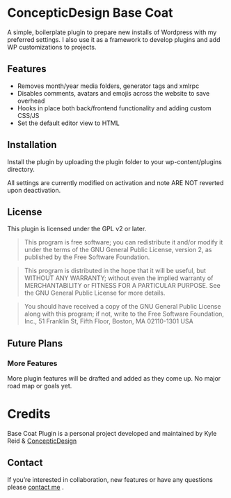 # ConcepticDesign Base Coat

A simple, boilerplate plugin to prepare new installs of Wordpress with my preferred settings. I also use it as a framework to develop plugins and add WP customizations to projects.

## Features

* Removes month/year media folders, generator tags and xmlrpc
* Disables comments, avatars and emojis across the website to save overhead
* Hooks in place both back/frontend functionality and adding custom CSS/JS
* Set the default editor view to HTML

## Installation

Install the plugin by uploading the plugin folder to your wp-content/plugins directory. 

All settings are currently modified on activation and note ARE NOT reverted upon deactivation.

## License

This plugin is licensed under the GPL v2 or later.

> This program is free software; you can redistribute it and/or modify it under the terms of the GNU General Public License, version 2, as published by the Free Software Foundation.

> This program is distributed in the hope that it will be useful, but WITHOUT ANY WARRANTY; without even the implied warranty of MERCHANTABILITY or FITNESS FOR A PARTICULAR PURPOSE. See the GNU General Public License for more details.

> You should have received a copy of the GNU General Public License along with this program; if not, write to the Free Software Foundation, Inc., 51 Franklin St, Fifth Floor, Boston, MA 02110-1301 USA

## Future Plans

### More Features

More plugin features will be drafted and added as they come up. No major road map or goals yet.

# Credits

Base Coat Plugin is a personal project developed and maintained by Kyle Reid &amp; [ConcepticDesign](http://concepticdesign.com)

## Contact

If you’re interested in collaboration, new features or have any questions please [contact me](http://concepticdesign.com/contact/) .
